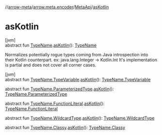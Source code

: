 //[arrow-meta](../../../index.md)/[arrow.meta.encoder](../index.md)/[MetaApi](index.md)/[asKotlin](as-kotlin.md)

# asKotlin

[jvm]\
abstract fun [TypeName](../../arrow.meta.ast/-type-name/index.md).[asKotlin](as-kotlin.md)(): [TypeName](../../arrow.meta.ast/-type-name/index.md)

Normalizes potentially rogue types coming from Java introspection into their Kotlin counterpart. ex: java.lang.Integer -&gt; Kotlin.Int It's implementation is partial and does not cover all corner cases.

[jvm]\
abstract fun [TypeName.TypeVariable](../../arrow.meta.ast/-type-name/-type-variable/index.md).[asKotlin](as-kotlin.md)(): [TypeName.TypeVariable](../../arrow.meta.ast/-type-name/-type-variable/index.md)

abstract fun [TypeName.ParameterizedType](../../arrow.meta.ast/-type-name/-parameterized-type/index.md).[asKotlin](as-kotlin.md)(): [TypeName.ParameterizedType](../../arrow.meta.ast/-type-name/-parameterized-type/index.md)

abstract fun [TypeName.FunctionLiteral](../../arrow.meta.ast/-type-name/-function-literal/index.md).[asKotlin](as-kotlin.md)(): [TypeName.FunctionLiteral](../../arrow.meta.ast/-type-name/-function-literal/index.md)

abstract fun [TypeName.WildcardType](../../arrow.meta.ast/-type-name/-wildcard-type/index.md).[asKotlin](as-kotlin.md)(): [TypeName.WildcardType](../../arrow.meta.ast/-type-name/-wildcard-type/index.md)

abstract fun [TypeName.Classy](../../arrow.meta.ast/-type-name/-classy/index.md).[asKotlin](as-kotlin.md)(): [TypeName.Classy](../../arrow.meta.ast/-type-name/-classy/index.md)
